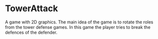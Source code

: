 TowerAttack
===========

A game with 2D graphics. The main idea of the game is to rotate the roles from the tower defense games. In this game the player tries to break the defences of the defender.
